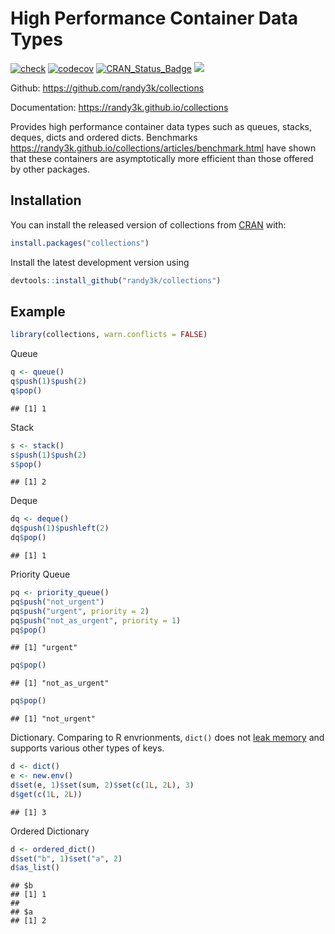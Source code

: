 
<!-- README.md is generated from README.Rmd. Please edit that file -->

# High Performance Container Data Types

[![check](https://github.com/randy3k/collections/actions/workflows/check.yaml/badge.svg)](https://github.com/randy3k/collections/actions/workflows/check.yaml)
[![codecov](https://codecov.io/gh/randy3k/collections/branch/master/graph/badge.svg)](https://codecov.io/gh/randy3k/collections)
[![CRAN\_Status\_Badge](https://www.r-pkg.org/badges/version/collections)](https://cran.r-project.org/package=collections)
[![](https://cranlogs.r-pkg.org/badges/grand-total/collections)](https://cran.r-project.org/package=collections)

Github: <https://github.com/randy3k/collections>

Documentation: <https://randy3k.github.io/collections>

Provides high performance container data types such as queues, stacks,
deques, dicts and ordered dicts. Benchmarks
<https://randy3k.github.io/collections/articles/benchmark.html> have
shown that these containers are asymptotically more efficient than those
offered by other packages.

## Installation

You can install the released version of collections from
[CRAN](https://CRAN.R-project.org) with:

``` r
install.packages("collections")
```

Install the latest development version using

``` r
devtools::install_github("randy3k/collections")
```

## Example

``` r
library(collections, warn.conflicts = FALSE)
```

Queue

``` r
q <- queue()
q$push(1)$push(2)
q$pop()
```

    ## [1] 1

Stack

``` r
s <- stack()
s$push(1)$push(2)
s$pop()
```

    ## [1] 2

Deque

``` r
dq <- deque()
dq$push(1)$pushleft(2)
dq$pop()
```

    ## [1] 1

Priority Queue

``` r
pq <- priority_queue()
pq$push("not_urgent")
pq$push("urgent", priority = 2)
pq$push("not_as_urgent", priority = 1)
pq$pop()
```

    ## [1] "urgent"

``` r
pq$pop()
```

    ## [1] "not_as_urgent"

``` r
pq$pop()
```

    ## [1] "not_urgent"

Dictionary. Comparing to R envrionments, `dict()` does not [leak
memory](https://r-lib.github.io/fastmap/#memory-leak-examples) and
supports various other types of keys.

``` r
d <- dict()
e <- new.env()
d$set(e, 1)$set(sum, 2)$set(c(1L, 2L), 3)
d$get(c(1L, 2L))
```

    ## [1] 3

Ordered Dictionary

``` r
d <- ordered_dict()
d$set("b", 1)$set("a", 2)
d$as_list()
```

    ## $b
    ## [1] 1
    ## 
    ## $a
    ## [1] 2
